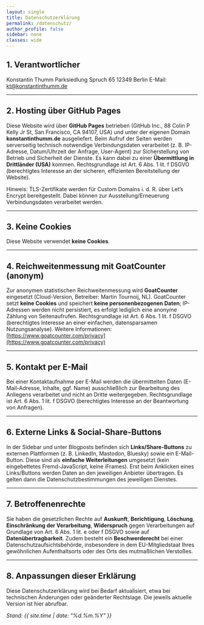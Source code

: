 ```yaml
---
layout: single
title: Datenschutzerklärung
permalink: /datenschutz/
author_profile: false
sidebar: none
classes: wide
---
```


## 1. Verantwortlicher

Konstantin Thumm
Parksiedlung Spruch 65
12349 Berlin
E-Mail: [kt@konstantinthumm.de](mailto:kt@konstantinthumm.de)

---

## 2. Hosting über GitHub Pages

Diese Website wird über **GitHub Pages** betrieben (GitHub Inc., 88 Colin P Kelly Jr St, San Francisco, CA 94107, USA) und unter der eigenen Domain **konstantinthumm.de** ausgeliefert.
Beim Aufruf der Seiten werden serverseitig technisch notwendige Verbindungsdaten verarbeitet (z. B. IP-Adresse, Datum/Uhrzeit der Anfrage, User-Agent) zur Sicherstellung von Betrieb und Sicherheit der Dienste.
Es kann dabei zu einer **Übermittlung in Drittländer (USA)** kommen. Rechtsgrundlage ist Art. 6 Abs. 1 lit. f DSGVO (berechtigtes Interesse an der sicheren, effizienten Bereitstellung der Website).

Hinweis: TLS-Zertifikate werden für Custom Domains i. d. R. über Let’s Encrypt bereitgestellt. Dabei können zur Ausstellung/Erneuerung Verbindungsdaten verarbeitet werden.

---

## 3. Keine Cookies

Diese Website verwendet **keine Cookies**.

---

## 4. Reichweitenmessung mit GoatCounter (anonym)

Zur anonymen statistischen Reichweitenmessung wird **GoatCounter** eingesetzt (Cloud-Version, Betreiber: Martin Tournoij, NL).
GoatCounter setzt **keine Cookies** und speichert **keine personenbezogenen Daten**; IP-Adressen werden nicht persistiert, es erfolgt lediglich eine anonyme Zählung von Seitenaufrufen.
Rechtsgrundlage ist Art. 6 Abs. 1 lit. f DSGVO (berechtigtes Interesse an einer einfachen, datensparsamen Nutzungsanalyse).
Weitere Informationen: [https://www.goatcounter.com/privacy](https://www.goatcounter.com/privacy)

---

## 5. Kontakt per E-Mail

Bei einer Kontaktaufnahme per E-Mail werden die übermittelten Daten (E-Mail-Adresse, Inhalte, ggf. Name) ausschließlich zur Bearbeitung des Anliegens verarbeitet und nicht an Dritte weitergegeben.
Rechtsgrundlage ist Art. 6 Abs. 1 lit. f DSGVO (berechtigtes Interesse an der Beantwortung von Anfragen).

---

## 6. Externe Links & Social-Share-Buttons

In der Sidebar und unter Blogposts befinden sich **Links/Share-Buttons** zu externen Plattformen (z. B. LinkedIn, Mastodon, Bluesky) sowie ein E-Mail-Button.
Diese sind als **einfache Weiterleitungen** umgesetzt (kein eingebettetes Fremd-JavaScript, keine iFrames). Erst beim Anklicken eines Links/Buttons werden Daten an den jeweiligen Anbieter übertragen.
Es gelten dann die Datenschutzbestimmungen des jeweiligen Dienstes.

---

## 7. Betroffenenrechte

Sie haben die gesetzlichen Rechte auf **Auskunft**, **Berichtigung**, **Löschung**, **Einschränkung der Verarbeitung**, **Widerspruch** gegen Verarbeitungen auf Grundlage von Art. 6 Abs. 1 lit. e oder f DSGVO sowie auf **Datenübertragbarkeit**.
Zudem besteht ein **Beschwerderecht** bei einer Datenschutzaufsichtsbehörde, insbesondere in dem EU-Mitgliedstaat Ihres gewöhnlichen Aufenthaltsorts oder des Orts des mutmaßlichen Verstoßes.

---

## 8. Anpassungen dieser Erklärung

Diese Datenschutzerklärung wird bei Bedarf aktualisiert, etwa bei technischen Änderungen oder geänderter Rechtslage. Die jeweils aktuelle Version ist hier abrufbar.

*Stand: {{ site.time | date: "%d.%m.%Y" }}*

